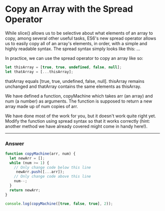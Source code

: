 # Copy an Array with the Spread Operator

While slice() allows us to be selective about what elements of an array to copy, among several other useful tasks, ES6's new spread operator allows us to easily copy all of an array's elements, in order, with a simple and highly readable syntax. The spread syntax simply looks like this: ...

In practice, we can use the spread operator to copy an array like so:

```js
let thisArray = [true, true, undefined, false, null];
let thatArray = [...thisArray];
```

thatArray equals [true, true, undefined, false, null]. thisArray remains unchanged and thatArray contains the same elements as thisArray.

We have defined a function, copyMachine which takes arr (an array) and num (a number) as arguments. The function is supposed to return a new array made up of num copies of arr. 


We have done most of the work for you, but it doesn't work quite right yet. Modify the function using spread syntax so that it works correctly (hint: another method we have already covered might come in handy here!).

***

### Answer 

```js
function copyMachine(arr, num) {
  let newArr = [];
  while (num >= 1) {
    // Only change code below this line
     newArr.push([...arr]);
    // Only change code above this line
    num--;
  }
  return newArr;
}

console.log(copyMachine([true, false, true], 2));
```